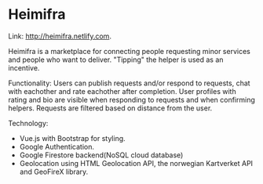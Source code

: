 # Heimifra

Link: http://heimifra.netlify.com.

Heimifra is a marketplace for connecting people requesting minor services and people who want to deliver.
"Tipping" the helper is used as an incentive.

Functionality:
Users can publish requests and/or respond to requests, chat with eachother and rate eachother after completion.
User profiles with rating and bio are visible when responding to requests and when confirming helpers.
Requests are filtered based on distance from the user.

Technology:
- Vue.js with Bootstrap for styling.
- Google Authentication.
- Google Firestore backend(NoSQL cloud database)
- Geolocation using HTML Geolocation API, the norwegian Kartverket API and GeoFireX library.
